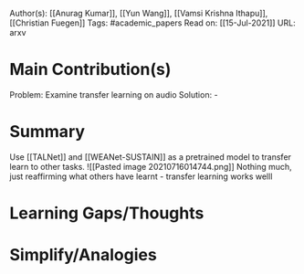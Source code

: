 Author(s): [[Anurag Kumar]], [[Yun Wang]], [[Vamsi Krishna Ithapu]], [[Christian Fuegen]]
Tags: #academic_papers
Read on: [[15-Jul-2021]]
URL: arxv
# Main Contribution(s)
Problem: Examine transfer learning on audio 
Solution: - 
# Summary
Use [[TALNet]] and [[WEANet-SUSTAIN]] as a pretrained model to transfer learn to other tasks. 
![[Pasted image 20210716014744.png]]
Nothing much, just reaffirming what others have learnt - transfer learning works welll

# Learning Gaps/Thoughts
# Simplify/Analogies